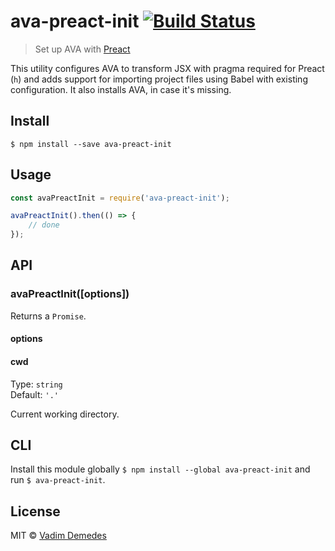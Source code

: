 # ava-preact-init [![Build Status](https://travis-ci.org/avajs/ava-preact-init.svg?branch=master)](https://travis-ci.org/avajs/ava-preact-init)

> Set up AVA with [Preact](https://github.com/developit/preact)

This utility configures AVA to transform JSX with pragma required for Preact (`h`) and adds support for importing project files using Babel with existing configuration.
It also installs AVA, in case it's missing.


## Install

```
$ npm install --save ava-preact-init
```


## Usage

```js
const avaPreactInit = require('ava-preact-init');

avaPreactInit().then(() => {
	// done
});
```


## API

### avaPreactInit([options])

Returns a `Promise`.

#### options

#### cwd

Type: `string`<br>
Default: `'.'`

Current working directory.


## CLI

Install this module globally `$ npm install --global ava-preact-init` and run `$ ava-preact-init`.


## License

MIT © [Vadim Demedes](https://github.com/vadimdemedes)
